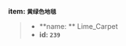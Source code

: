 <!-- BEGIN_AUTOGEN: do NOT edit in this block -->

**item: `黄绿色地毯`**

> * **name: ** Lime_Carpet
> * **id: `239`**

<!-- END_AUTOGEN-->
